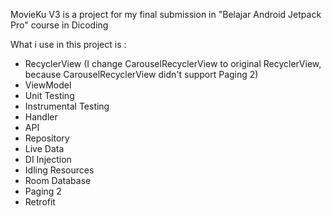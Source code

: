 MovieKu V3 is a project for my final submission in "Belajar Android Jetpack Pro" course in Dicoding

What i use in this project is :
- RecyclerView (I change CarouselRecyclerView to original RecyclerView, because CarouselRecyclerView didn't support Paging 2)
- ViewModel
- Unit Testing
- Instrumental Testing
- Handler
- API
- Repository
- Live Data
- DI Injection
- Idling Resources
- Room Database
- Paging 2
- Retrofit
